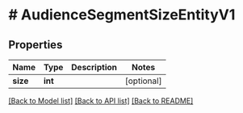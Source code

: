 # # AudienceSegmentSizeEntityV1

## Properties

Name | Type | Description | Notes
------------ | ------------- | ------------- | -------------
**size** | **int** |  | [optional]

[[Back to Model list]](../../README.md#models) [[Back to API list]](../../README.md#endpoints) [[Back to README]](../../README.md)
